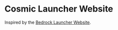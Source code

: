 # Cosmic Launcher Website

Inspired by the [Bedrock Launcher Website](https://github.com/BedrockLauncher/BedrockLauncher.github.io).
